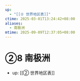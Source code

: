 ```yaml
---
up:
  - "[[② 世界地区表]]"
ctime: 2025-03-01T13:24:42+08:00
aliases:
  - 南极洲
mtime: 2025-09-09T12:37:05+08:00
---
```


# ②8 南极洲

- up: [[② 世界地区表]]
